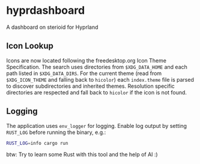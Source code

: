 # hyprdashboard
A dashboard on sterioid for Hyprland

## Icon Lookup

Icons are now located following the freedesktop.org Icon Theme Specification. The search uses directories from `$XDG_DATA_HOME` and each path listed in `$XDG_DATA_DIRS`. For the current theme (read from `$XDG_ICON_THEME` and falling back to `hicolor`) each `index.theme` file is parsed to discover subdirectories and inherited themes. Resolution specific directories are respected and fall back to `hicolor` if the icon is not found.


## Logging

The application uses `env_logger` for logging. Enable log output by setting
`RUST_LOG` before running the binary, e.g.:

```bash
RUST_LOG=info cargo run
```

btw: Try to learn some Rust with this tool and the help of AI :)
